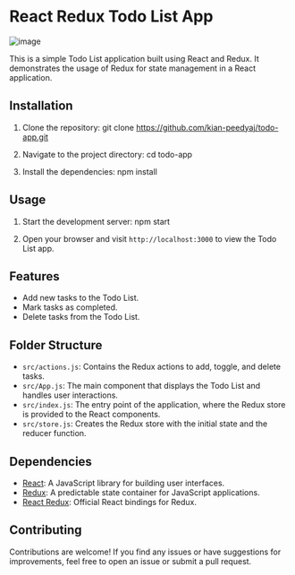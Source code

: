 # React Redux Todo List App

![image](https://github.com/kian-peedyaj/todo-app/assets/73398056/ea509c8d-8465-4dcf-b8d1-2a4fcd866470)

This is a simple Todo List application built using React and Redux. It demonstrates the usage of Redux for state management in a React application.

## Installation

1. Clone the repository:
git clone https://github.com/kian-peedyaj/todo-app.git


2. Navigate to the project directory:
cd todo-app


3. Install the dependencies:
npm install


## Usage

1. Start the development server:
npm start


2. Open your browser and visit `http://localhost:3000` to view the Todo List app.

## Features

- Add new tasks to the Todo List.
- Mark tasks as completed.
- Delete tasks from the Todo List.

## Folder Structure

- `src/actions.js`: Contains the Redux actions to add, toggle, and delete tasks.
- `src/App.js`: The main component that displays the Todo List and handles user interactions.
- `src/index.js`: The entry point of the application, where the Redux store is provided to the React components.
- `src/store.js`: Creates the Redux store with the initial state and the reducer function.

## Dependencies

- [React](https://reactjs.org/): A JavaScript library for building user interfaces.
- [Redux](https://redux.js.org/): A predictable state container for JavaScript applications.
- [React Redux](https://react-redux.js.org/): Official React bindings for Redux.

## Contributing

Contributions are welcome! If you find any issues or have suggestions for improvements, feel free to open an issue or submit a pull request.
